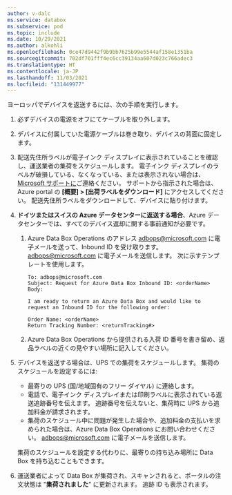 ```yaml
---
author: v-dalc
ms.service: databox
ms.subservice: pod
ms.topic: include
ms.date: 10/29/2021
ms.author: alkohli
ms.openlocfilehash: 0ce47d9442f9b9bb7625b99e5544af158e1351ba
ms.sourcegitcommit: 702df701fff4ec6cc39134aa607d023c766adec3
ms.translationtype: HT
ms.contentlocale: ja-JP
ms.lasthandoff: 11/03/2021
ms.locfileid: "131449977"
---
```

ヨーロッパでデバイスを返送するには、次の手順を実行します。

1. 必ずデバイスの電源をオフにてケーブルを取り外します。
2. デバイスに付属していた電源ケーブルは巻き取り、デバイスの背面に固定します。
3. 配送先住所ラベルが電子インク ディスプレイに表示されていることを確認し、運送業者の集荷をスケジュールします。 電子インク ディスプレイのラベルが破損している、なくなっている、または表示されない場合は、[Microsoft サポートに](..\articles\databox\data-box-disk-contact-microsoft-support.md)ご連絡ください。 サポートから指示された場合は、Azure portal の **[概要] > [出荷ラベルをダウンロード]** にアクセスしてください。 配送先住所ラベルをダウンロードして、デバイスに貼り付けます。
1. **ドイツまたはスイスの Azure データセンターに返送する場合**、Azure データセンターでは、すべてのデバイス返却に関する事前通知が必要です。
    1. Azure Data Box Operations のアドレス [adbops@microsoft.com](mailto:adbops@microsoft.com) に電子メールを送って、Inbound ID を受け取ります。 [adbops@microsoft.com](mailto:adbops@microsoft.com) に電子メールを送信します。 次に示すテンプレートを使用します。

       ```
       To: adbops@microsoft.com
       Subject: Request for Azure Data Box Inbound ID: <orderName> 
       Body: 
        
       I am ready to return an Azure Data Box and would like to request an Inbound ID for the following order:
       
       Order Name: <orderName>
       Return Tracking Number: <returnTracking#>
       ```

    1. Azure Data Box Operations から提供される入荷 ID 番号を書き留め、返品ラベルの近くの見やすい場所に記入してください。
1. デバイスを返送する場合は、UPS での集荷をスケジュールします。 集荷のスケジュールを設定するには:

    * 最寄りの UPS (国/地域固有のフリー ダイヤル) に連絡します。
    * 電話で、電子インク ディスプレイまたは印刷ラベルに表示されている返送追跡番号を伝えます。 追跡番号を伝えないと、集荷時に UPS から追加料金が請求されます。
    * 集荷のスケジュール中に問題が発生した場合や、追加料金の支払いを求められた場合は、Azure Data Box Operations にお問い合わせください。 [adbops@microsoft.com](mailto:adbops@microsoft.com) に電子メールを送信します。

    集荷のスケジュールを設定する代わりに、最寄りの持ち込み場所に Data Box を持ち込むこともできます。

4. 運送業者によって Data Box が集荷され、スキャンされると、ポータルの注文状態は "**集荷されました**" に更新されます。 追跡 ID も表示されます。

